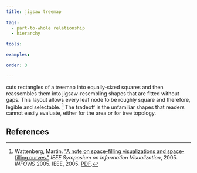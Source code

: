 ```yaml
---
title: jigsaw treemap
  
tags:
  - part-to-whole relationship
  - hierarchy

tools:

examples:

order: 3

---
```


cuts rectangles of a treemap into equally-sized squares and then reassembles them into jigsaw-resembling shapes that are fitted without gaps. This layout allows every leaf node to be roughly square and therefore, legible and selectable. [^wattenberg] The tradeoff is the unfamiliar shapes that readers cannot easily evaluate, either for the area or for tree topology.

<!--more-->

## References
[^wattenberg]: Wattenberg, Martin. ["A note on space-filling visualizations and space-filling curves."](https://doi.org/10.1109/INFVIS.2005.1532145) *IEEE Symposium on Information Visualization*, 2005. *INFOVIS* 2005. IEEE, 2005. [PDF](http://hint.fm/papers/158-wattenberg-final3.pdf).

